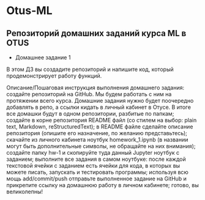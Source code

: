 # Otus-ML
## Репозиторий домашних заданий курса ML в OTUS

- Домашнее задание 1

В этом ДЗ вы создадите репозиторий и напишите код, который продемонстрирует работу функций.

Описание/Пошаговая инструкция выполнения домашнего задания:
создайте репозиторий на GitHub. Мы будем работать с ним на протяжении всего курса. Домашние задания нужно будет поочередно добавлять в репо, а ссылки кидать в личный кабинет в Отусе. В итоге все домашки будут в одном репозитории, разбитые по папкам;
создайте в корне репозитория README файл (со стилем на выбор: plain text, Markdown, reStructuredText);
в README файле сделайте описание репозитория (опишите его назначение, по желанию представьтесь);
скачайте из личного кабинета ноутбук homework_1.ipynb (в названии могут быть дополнительные символы, не обращайте на них внимания);
создайте папку hw-1 и скопируйте туда данный Jupyter ноутбук с заданием;
выполните все задания в самом ноутбуке: после каждой текстовой ячейки с заданием есть ячейки для кода, в которых вы можете писать, запускать и тестировать программы;
используя всю мощь add/commit/push отправьте выполненное задание на GitHub и прикрепите ссылку на домашнюю работу в личном кабинете;
готово, вы великолепны!

